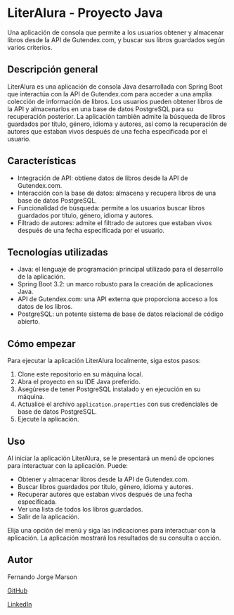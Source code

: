 # LiterAlura - Proyecto Java

Una aplicación de consola que permite a los usuarios obtener y almacenar libros desde la API de Gutendex.com, y buscar sus libros guardados según varios criterios.

## Descripción general

LiterAlura es una aplicación de consola Java desarrollada con Spring Boot que interactúa con la API de Gutendex.com para acceder a una amplia colección de información de libros. Los usuarios pueden obtener libros de la API y almacenarlos en una base de datos PostgreSQL para su recuperación posterior. La aplicación también admite la búsqueda de libros guardados por título, género, idioma y autores, así como la recuperación de autores que estaban vivos después de una fecha especificada por el usuario.

## Características

- Integración de API: obtiene datos de libros desde la API de Gutendex.com.
- Interacción con la base de datos: almacena y recupera libros de una base de datos PostgreSQL.
- Funcionalidad de búsqueda: permite a los usuarios buscar libros guardados por título, género, idioma y autores.
- Filtrado de autores: admite el filtrado de autores que estaban vivos después de una fecha especificada por el usuario.

## Tecnologías utilizadas

- Java: el lenguaje de programación principal utilizado para el desarrollo de la aplicación.
- Spring Boot 3.2: un marco robusto para la creación de aplicaciones Java.
- API de Gutendex.com: una API externa que proporciona acceso a los datos de los libros.
- PostgreSQL: un potente sistema de base de datos relacional de código abierto.

## Cómo empezar

Para ejecutar la aplicación LiterAlura localmente, siga estos pasos:

1. Clone este repositorio en su máquina local.
2. Abra el proyecto en su IDE Java preferido.
3. Asegúrese de tener PostgreSQL instalado y en ejecución en su máquina.
4. Actualice el archivo `application.properties` con sus credenciales de base de datos PostgreSQL.
5. Ejecute la aplicación.

## Uso

Al iniciar la aplicación LiterAlura, se le presentará un menú de opciones para interactuar con la aplicación. Puede:

- Obtener y almacenar libros desde la API de Gutendex.com.
- Buscar libros guardados por título, género, idioma y autores.
- Recuperar autores que estaban vivos después de una fecha especificada.
- Ver una lista de todos los libros guardados.
- Salir de la aplicación.

Elija una opción del menú y siga las indicaciones para interactuar con la aplicación. La aplicación mostrará los resultados de su consulta o acción.

Autor
------------

Fernando Jorge Marson

[GitHub](https://github.com/fjmarson)

[LinkedIn](https://www.linkedin.com/in/fernando-marson-dev)
